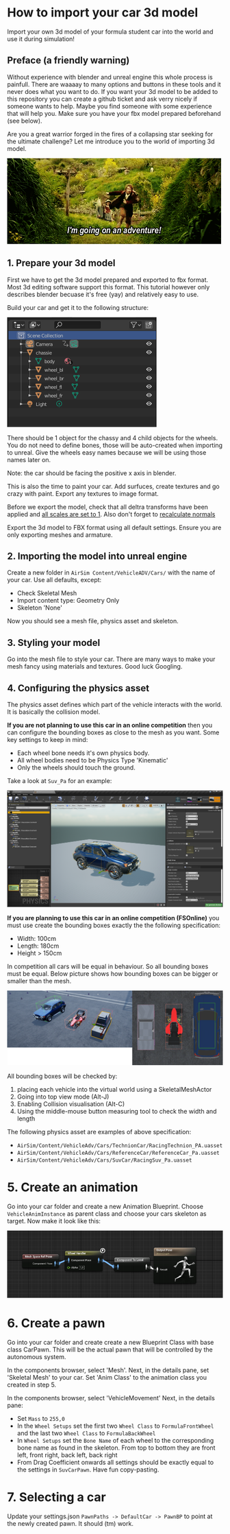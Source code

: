 # How to import your car 3d model

Import your own 3d model of your formula student car into the world and use it during simulation!

## Preface (a friendly warning)
Without experience with blender and unreal engine this whole process is painfull.
There are waaaay to many options and buttons in these tools and it never does what you want to do.
If you want your 3d model to be added to this repository you can create a github ticket and ask verry nicely if someone wants to help.
Maybe you find someone with some experience that will help you.
Make sure you have your fbx model prepared beforehand (see below).

Are you a great warrior forged in the fires of a collapsing star seeking for the ultimate challenge?
Let me introduce you to the world of importing 3d model. 

![](images/goingonanadventure.gif)

## 1. Prepare your 3d model

First we have to get the 3d model prepared and exported to fbx format.
Most 3d editing software support this format.
This tutorial however only describes blender becuase it's free (yay) and relatively easy to use.

Build your car and get it to the following structure:

![](images/blender-structure.png)

There should be 1 object for the chassy and 4 child objects for the wheels.
You do not need to define bones, those will be auto-created when importing to unreal.
Give the wheels easy names because we will be using those names later on.

Note: the car should be facing the positive x axis in blender.

This is also the time to paint your car.
Add surfuces, create textures and go crazy with paint.
Export any textures to image format.

Before we export the model, check that all deltra transforms have been applied and [all scales are set to 1](https://blender.stackexchange.com/questions/31769/how-to-set-the-current-scale-to-1/31771).
Also don't forget to [recalculate normals](https://blender.stackexchange.com/a/153695/100133)

Export the 3d model to FBX format using all default settings.
Ensure you are only exporting meshes and armature.

## 2. Importing the model into unreal engine
Create a new folder in `AirSim Content/VehicleADV/Cars/` with the name of your car.
Use all defaults, except:

* Check Skeletal Mesh
* Import content type: Geometry Only
* Skeleton 'None'

Now you should see a mesh file, physics asset and skeleton.

## 3. Styling your model
Go into the mesh file to style your car. 
There are many ways to make your mesh fancy using materials and textures.
Good luck Googling.

## 4. Configuring the physics asset
The physics asset defines which part of the vehicle interacts with the world.
It is basically the collision model.

**If you are not planning to use this car in an online competition** then you can configure the bounding boxes as close to the mesh as you want.
Some key settings to keep in mind:

* Each wheel bone needs it's own physics body.
* All wheel bodies need to be Physics Type 'Kinematic'
* Only the wheels should touch the ground.

Take a look at `Suv_Pa` for an example:

![](images/ue-suv_pa.png)

**If you are planning to use this car in an online competition (FSOnline)** you must use create the bounding boxes exactly the the following specification:

* Width: 100cm
* Length: 180cm
* Height > 150cm

In competition all cars will be equal in behaviour. 
So all bounding boxes must be equal.
Below picture shows how bounding boxes can be bigger or smaller than the mesh.

![](images/ue-equality.png)

All bounding boxes will be checked by:

1. placing each vehicle into the virtual world using a SkeletalMeshActor
2. Going into top view mode (Alt-J)
3. Enabling Collision visualisation (Alt-C)
4. Using the middle-mouse button measuring tool to check the width and length 

The following physics asset are examples of above specification:

* `AirSim/Content/VehicleAdv/Cars/TechnionCar/RacingTechnion_PA.uasset`
* `AirSim/Content/VehicleAdv/Cars/ReferenceCar/ReferenceCar_Pa.uasset`
* `AirSim/Content/VehicleAdv/Cars/SuvCar/RacingSuv_Pa.uasset`

# 5. Create an animation
Go into your car folder and create a new Animation Blueprint.
Choose `VehicleAnimInstance` as parent class and choose your cars skeleton as target.
Now make it look like this:

![](images/ue-anim.png)

# 6. Create a pawn
Go into your car folder and create create a new Blueprint Class with base class CarPawn.
This will be the actual pawn that will be controlled by the autonomous system.

In the components browser, select 'Mesh'.
Next, in the details pane, set 'Skeletal Mesh' to your car.
Set 'Anim Class' to the animation class you created in step 5.

In the components browser, select 'VehicleMovement'
Next, in the details pane:

* Set `Mass` to `255,0`
* In the `Wheel Setups` set the first two `Wheel Class` to `FormulaFrontWheel` and the last two `Wheel Class` to `FormulaBackWheel`
* In `Wheel Setups` set the `Bone Name` of each wheel to the corresponding bone name as found in the skeleton. From top to bottom they are front left, front right, back left, back right
* From Drag Coefficient onwards all settings should be exactly equal to the settings in `SuvCarPawn`. Have fun copy-pasting.

# 7. Selecting a car
Update your settings.json `PawnPaths -> DefaultCar -> PawnBP` to point at the newly created pawn. 
It should (tm) work.